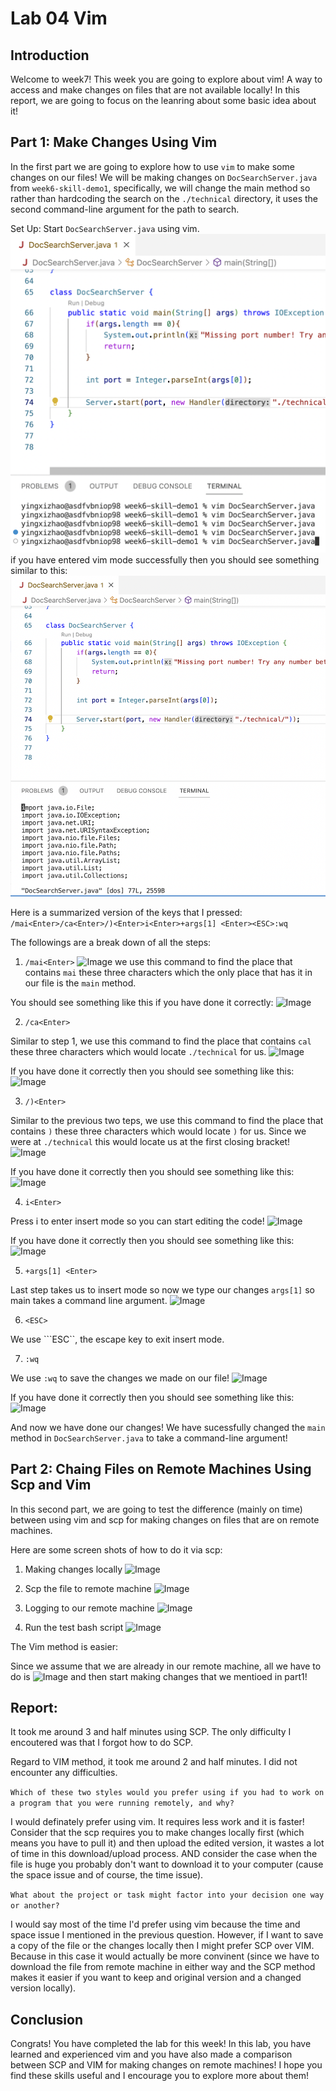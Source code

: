 # Lab 04 Vim
## Introduction
Welcome to week7! This week you are going to explore about vim! A way to access and make changes on files that are not available locally! In this report, we are going to focus on the leanring about some basic idea about it!

## Part 1: Make Changes Using Vim
In the first part we are going to explore how to use ```vim``` to make some changes on our files! We will be making changes on ```DocSearchServer.java``` from ```week6-skill-demo1```, specifically, we will change the main method so rather than hardcoding the search on the ```./technical``` directory, it uses the second command-line argument for the path to search. 

Set Up: Start ```DocSearchServer.java``` using vim.
![Image](lab4(1).png)
if you have entered vim mode successfully then you should see something similar to this:
![Image](lab4(2).png)

Here is a summarized version of the keys that I pressed:
```/mai<Enter>/ca<Enter>/)<Enter>i<Enter>+args[1] <Enter><ESC>:wq```

The followings are a break down of all the steps: 

1. ```/mai<Enter>```
![Image](lab4(3).png)
we use this command to find the place that contains ```mai``` these three characters which the only place that has it in our file is the ```main``` method. 

You should see something like this if you have done it correctly:
![Image](lab4(4).png)

2. ```/ca<Enter>```

Similar to step 1, we use this command to find the place that contains ```cal``` these three characters which would locate ```./technical``` for us.
![Image](lab4(5).png)

If you have done it correctly then you should see something like this:
![Image](lab4(6).png)

3. ```/)<Enter>```

Similar to the previous two teps, we use this command to find the place that contains ```)``` these three characters which would locate ```)``` for us. Since we were at ```./technical``` this would locate us at the first closing bracket!
![Image](lab4(7).png)

If you have done it correctly then you should see something like this:
![Image](lab4(8).png)

4. ```i<Enter>```

Press i to enter insert mode so you can start editing the code!
![Image](lab4(9).png)

If you have done it correctly then you should see something like this:
![Image](lab4(10).png)

5. ```+args[1] <Enter>```

Last step takes us to insert mode so now we type our changes ```args[1]``` so main takes a command line argument. 
![Image](lab4(11).png)

6. ```<ESC>```

We use ```ESC``, the escape key to exit insert mode.


7. ```:wq```

We use ```:wq``` to save the changes we made on our file!
![Image](lab4(12).png)

If you have done it correctly then you should see something like this:
![Image](lab4(13).png)

And now we have done our changes! We have sucessfully changed the ```main``` method in ```DocSearchServer.java``` to take a command-line argument!

## Part 2: Chaing Files on Remote Machines Using Scp and Vim
In this second part, we are going to test the difference (mainly on time) between using vim and scp for making changes on files that are on remote machines.

Here are some screen shots of how to do it via scp:

1. Making changes locally
![Image](lab4(14).png)

2. Scp the file to remote machine
![Image](lab4(15).png)

3. Logging to our remote machine
![Image](lab4(16).png)

4. Run the test bash script
![Image](lab4(17).png)


The Vim method is easier:

Since we assume that we are already in our remote machine, all we have to do is ![Image](lab4(18).png) and then start making changes that we mentioed in part1!


## Report:
It took me around 3 and half minutes using SCP. The only difficulty I encoutered was that I forgot how to do SCP.

Regard to VIM method, it took me around 2 and half minutes. I did not encounter any difficulties. 



```Which of these two styles would you prefer using if you had to work on a program that you were running remotely, and why?```

I would definately prefer using vim. It requires less work and it is faster! Consider that the scp requires you to make changes locally first (which means you have to pull it) and then upload the edited version, it wastes a lot of time in this download/upload process. AND consider the case when the file is huge you probably don't want to download it to your computer (cause the space issue and of course, the time issue). 


```What about the project or task might factor into your decision one way or another?```

I would say most of the time I'd prefer using vim because the time and space issue I mentioned in the previous question. However, if I want to save a copy of the file or the changes locally then I might prefer SCP over VIM. Because in this case it would actually be more convinent (since we have to download the file from remote machine in either way and the SCP method makes it easier if you want to keep and original version and a changed version locally). 

## Conclusion
Congrats! You have completed the lab for this week! In this lab, you have learned and experienced vim and you have also made a comparison between SCP and VIM for making changes on remote machines! I hope you find these skills useful and I encourage you to explore more about them!